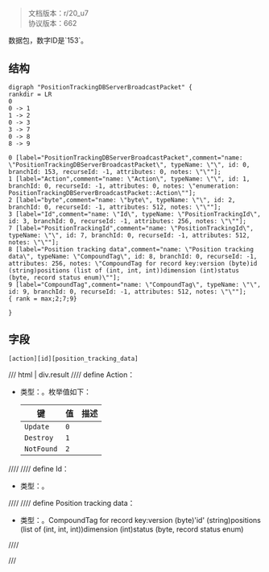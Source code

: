 # <!-- md:samp PositionTrackingDBServerBroadcastPacket -->

> 文档版本：r/20_u7<br/>协议版本：662

<!-- md:samp PositionTrackingDBServerBroadcastPacket -->数据包，数字ID是`153`。

## 结构

```viz
digraph "PositionTrackingDBServerBroadcastPacket" {
rankdir = LR
0
0 -> 1
1 -> 2
0 -> 3
3 -> 7
0 -> 8
8 -> 9

0 [label="PositionTrackingDBServerBroadcastPacket",comment="name: \"PositionTrackingDBServerBroadcastPacket\", typeName: \"\", id: 0, branchId: 153, recurseId: -1, attributes: 0, notes: \"\""];
1 [label="Action",comment="name: \"Action\", typeName: \"\", id: 1, branchId: 0, recurseId: -1, attributes: 0, notes: \"enumeration: PositionTrackingDBServerBroadcastPacket::Action\""];
2 [label="byte",comment="name: \"byte\", typeName: \"\", id: 2, branchId: 0, recurseId: -1, attributes: 512, notes: \"\""];
3 [label="Id",comment="name: \"Id\", typeName: \"PositionTrackingId\", id: 3, branchId: 0, recurseId: -1, attributes: 256, notes: \"\""];
7 [label="PositionTrackingId",comment="name: \"PositionTrackingId\", typeName: \"\", id: 7, branchId: 0, recurseId: -1, attributes: 512, notes: \"\""];
8 [label="Position tracking data",comment="name: \"Position tracking data\", typeName: \"CompoundTag\", id: 8, branchId: 0, recurseId: -1, attributes: 256, notes: \"CompoundTag for record key:version (byte)id (string)positions (list of (int, int, int))dimension (int)status (byte, record status enum)\""];
9 [label="CompoundTag",comment="name: \"CompoundTag\", typeName: \"\", id: 9, branchId: 0, recurseId: -1, attributes: 512, notes: \"\""];
{ rank = max;2;7;9}

}

```

## 字段

```title='PositionTrackingDBServerBroadcastPacket'
[action][id][position_tracking_data]
```

/// html | div.result
//// define
Action：<!-- md:samp byte -->

- 类型：<!-- md:samp byte -->。枚举值如下：

  |键|值|描述|
  |---|---|---|
  |`Update`|`0`||
  |`Destroy`|`1`||
  |`NotFound`|`2`||



////
//// define
Id：[<!-- md:samp PositionTrackingId -->](../types/positiontrackingid.md)

- 类型：<!-- md:samp PositionTrackingId -->。


////
//// define
Position tracking data：[<!-- md:samp CompoundTag -->](../types/compoundtag.md)

- 类型：<!-- md:samp CompoundTag -->。CompoundTag for record key:version (byte)'id' (string)positions (list of (int, int, int))dimension (int)status (byte, record status enum)


////

///

